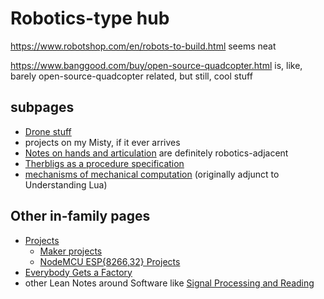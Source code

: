 # Robotics-type hub

https://www.robotshop.com/en/robots-to-build.html seems neat

https://www.banggood.com/buy/open-source-quadcopter.html is, like, barely open-source-quadcopter related, but still, cool stuff

## subpages

- [Drone stuff](cd719be0-5b7c-4263-accf-cf6cddb2a16b.md)
- projects on my Misty, if it ever arrives
- [Notes on hands and articulation](ae243a39-d980-4268-93f7-1919af519b46.md) are definitely robotics-adjacent
- [Therbligs as a procedure specification](cc8a2a69-9df0-4e38-ac66-cb40a9f55531.md)
- [mechanisms of mechanical computation](79f360f8-3468-4ce6-8f37-a96f6faa6c2e.md) (originally adjunct to Understanding Lua)

## Other in-family pages

- [Projects](8509d6ba-3cdd-418a-82ea-94cc044b6aef.md)
  - [Maker projects](b2694758-f919-4d46-a29b-7bbf189eab38.md)
  - [NodeMCU ESP{8266,32} Projects](be8ef21f-ea6e-4f96-8b87-9a54694fb29f.md)
- [Everybody Gets a Factory](8cbd867d-1a63-4d1f-9c83-cab019fe87bd.md)
- other Lean Notes around Software like [Signal Processing and Reading](9c40a436-e443-4441-98e4-c72a735d46c9.md)
